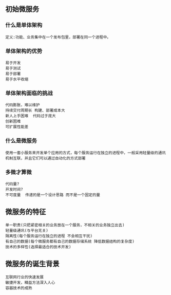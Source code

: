 ## 初始微服务

### 什么是单体架构
    定义:功能、业务集中在一个发布包里，部署在同一个进程中。
### 单体架构的优势
    易于开发
    易于测试
    易于部署
    易于水平收缩
### 单体架构面临的挑战
    代码膨胀，难以维护
    持续交付周期长 构建、部署成本大
    新人上手困难  代码过于庞大
    创新困难
    可扩展性能差

### 什么是微服务
    使用一套小服务来开发单个应用的方式，每个服务运行在独立的进程中，一般采用轻量级的通讯机制互联，并且它们可以通过自动化的方式部署
### 多微才算微
    代码量?
    开发时间?
    不可度量  传递的是一个设计思路 而不是一个固定的量
## 微服务的特征
    单一职责(只把紧密相关的业务放在一个服务，不相关的业务独立出去)
    轻量级通讯(与平台无关)
    隔离性(每个服务运行在独立的进程 不会相互干扰)
    有自己的数据(每个微服务都有自己的数据存储系统 降低数据结构的复杂度)
    技术的多样性(选择最适合的技术开发)
## 微服务的诞生背景
    互联网行业的快速发展
    敏捷开发，精益方法深入人心
    容器技术的成熟
    
